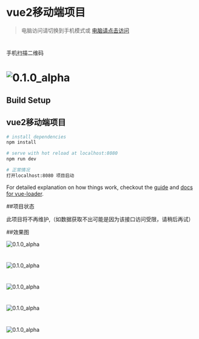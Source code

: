 # vue2移动端项目

> 电脑访问请切换到手机模式或
[电脑请点击访问](https://lxwily.github.io/vue2/)
#
手机扫描二维码
# ![0.1.0_alpha](https://github.com/lxwily/vue2-material/blob/master/src/assets/code.png?raw=true)

## Build Setup

## vue2移动端项目

``` bash
# install dependencies
npm install

# serve with hot reload at localhost:8080
npm run dev

# 正常情况
打开localhost:8080 项目启动

```

For detailed explanation on how things work, checkout the [guide](http://vuejs-templates.github.io/webpack/) and [docs for vue-loader](http://vuejs.github.io/vue-loader).

##项目状态

此项目将不再维护,（如数据获取不出可能是因为该接口访问受限，请稍后再试）

##效果图

![0.1.0_alpha](https://github.com/lxwily/vue2-material/blob/master/src/assets/login.jpg?raw=true)
#
![0.1.0_alpha](https://github.com/lxwily/vue2-material/blob/master/src/assets/book.jpg?raw=true)
#
![0.1.0_alpha](https://github.com/lxwily/vue2-material/blob/master/src/assets/home.jpg?raw=true)
#
![0.1.0_alpha](https://github.com/lxwily/vue2-material/blob/master/src/assets/music.jpg?raw=true)
#
![0.1.0_alpha](https://github.com/lxwily/vue2-material/blob/master/src/assets/pitrue.jpg?raw=true)
